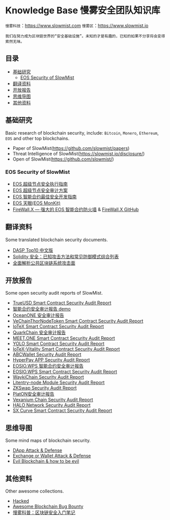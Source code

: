 # Knowledge Base 慢雾安全团队知识库

`慢雾科技`：https://www.slowmist.com
`慢雾区`：https://www.slowmist.io

`我们在努力成为区块链世界的“安全基础设施”。未知的才是有趣的，已知的如果不分享将会变得索然无味。`

## 目录
* [基础研究](#基础研究)
    * [EOS Security of SlowMist](#eos-security-of-slowmist)
* [翻译资料](#翻译资料)
* [开放报告](#开放报告)
* [思维导图](#思维导图)
* [其他资料](#其他资料)

## 基础研究

Basic research of blockchain security, include: `Bitcoin`, `Monero`, `Ethereum`, `EOS` and other top blockchains.

* Paper of SlowMist(https://github.com/slowmist/papers)
* Threat Intelligence of SlowMist(https://slowmist.io/disclosure/)
* Open of SlowMist(https://github.com/slowmist/)

### EOS Security of SlowMist

* [EOS 超级节点安全执行指南](https://github.com/slowmist/eos-bp-nodes-security-checklist)
* [EOS 超级节点安全审计方案](https://github.com/slowmist/eos-bp-nodes-security-checklist/blob/master/audit.md)
* [EOS 智能合约最佳安全开发指南](https://github.com/slowmist/eos-smart-contract-security-best-practices)
* [EOS 天眼(EOS MonKit)](https://eos.slowmist.io/)
* [FireWall.X — 强大的 EOS 智能合约防火墙](https://firewallx.io/) & [FireWall.X GitHub](https://github.com/firewall-x)

## 翻译资料

Some translated blockchain security documents.

* [DASP Top10 中文版](./DASP-top10-chinese.pdf)
* [Solidity 安全：已知攻击方法和常见防御模式综合列表](./solidity-security-comprehensive-list-of-known-attack-vectors-and-common-anti-patterns-chinese.md)
* [全面解析公共区块链系统攻击面](./Exploring-the-Attack-Surface-of-Blockchain-A-Systematic-Overview-zh_CN.md)

## 开放报告

Some open security audit reports of SlowMist.

* [TrueUSD Smart Contract Security Audit Report](./open-report/TrueUSD-Smart-Contract-Security-Audit-Report.md)
* [智能合约安全审计报告 demo](./open-report/Smart-Contract-Security-Audit-Report-demo-chinese.md)
* [OceanONE 安全审计报告](./open-report/OceanONE-Security-Audit-Report.md)
* [VeChainThorNodeToken Smart Contract Security Audit Report](./open-report/VeChainThorNodeToken-Smart-Contract-Security-Audit-Report.md)
* [IoTeX Smart Contract Security Audit Report](./open-report/IoTeX-Smart-Contract-Security-Audit-Report.md)
* [QuarkChain 安全审计报告](./open-report/QuarkChain-Security-Audit-Report.md)
* [MEET.ONE Smart Contract Security Audit Report](https://github.com/meet-one/contracts/blob/master/eosiomeetone/open-report/Security-Audit-Report.md)
* [YOLO Smart Contract Security Audit Report](https://github.com/KyberNetwork/eos_smart_contracts/blob/master/docs/YOLO_Smart_Contract_Security_Audit_Report.pdf)
* [IoTeX-Vitality Smart Contract Security Audit Report](./open-report/IoTeX-Vitality-Smart-Contract-Security-Audit-Report.md)
* [ABCWallet Security Audit Report](./open-report/ABCWallet_Security_Audit_Report_EN.pdf)
* [HyperPay APP Security Audit Report](./open-report/HyperPay_APP_Security_Audit_Report.pdf)
* [EOSIO.WPS 智能合约安全审计报告](./open-report/EOSIO.WPS_Smart_Contract_Security_Audit_Report_zh.pdf)
* [EOSIO.WPS Smart Contract Security Audit Report](./open-report/EOSIO.WPS_Smart_Contract_Security_Audit_Report_en.pdf)
* [WaykiChain Security Audit Report](./open-report/WaykiChain%20Security%20Audit%20Report.pdf)
* [Litentry-node Module Security Audit Report](./open-report/Litentry-node%20Module%20Security%20Audit%20Report.pdf)
* [ZKSwap Security Audit Report](./open-report/ZKSwap-Security-Audit-Report.pdf)
* [PlatON安全审计报告](./open-report/PlatON安全审计报告.pdf)
* [Vexanium Chain Security Audit Report](./open-report/Vexanium-chain-Security-Audit-Report.pdf)
* [HALO Network Security Audit Report](./open-report/HALO-Network-Security-Audit-Report.pdf)
* [SX Curve Smart Contract Security Audit Report](./open-report/Smart%20Contract%20Security%20Audit%20Report%20-%20sx.curve.pdf)

## 思维导图

Some mind maps of blockchain security.

* [DApp Attack & Defense](https://github.com/slowmist/Knowledge-Base/blob/master/dapp_attack_defense.png)
* [Exchange or Wallet Attack & Defense](https://github.com/slowmist/Knowledge-Base/blob/master/exchange_wallet_attack_defense.png)
* [Evil Blockchain & how to be evil](https://github.com/slowmist/Knowledge-Base/blob/master/evil_blockchain.png)

## 其他资料

Other awesome collections.

* [Hacked](https://hacked.slowmist.io)
* [Awesome Blockchain Bug Bounty](https://github.com/slowmist/awesome-blockchain-bug-bounty)
* [慢雾科普：区块链安全入门笔记](./blockchain_security_study_notes/README.md)
